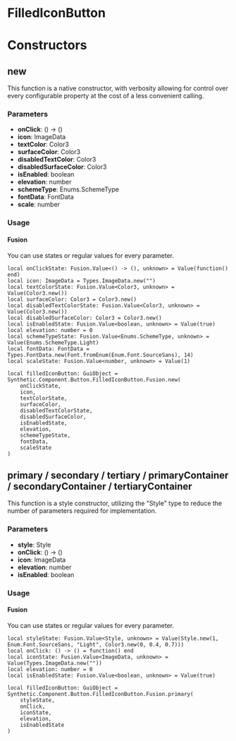 # FilledIconButton


# Constructors


## new
This function is a native constructor, with verbosity allowing for control over every configurable property at the cost of a less convenient calling.

### Parameters
- **onClick**: () -> ()
- **icon**: ImageData
- **textColor**: Color3
- **surfaceColor**: Color3
- **disabledTextColor**: Color3
- **disabledSurfaceColor**: Color3
- **isEnabled**: boolean
- **elevation**: number
- **schemeType**: Enums.SchemeType
- **fontData**: FontData
- **scale**: number


### Usage

#### Fusion
You can use states or regular values for every parameter.
```luau
local onClickState: Fusion.Value<() -> (), unknown> = Value(function() end)
local icon: ImageData = Types.ImageData.new("")
local textColorState: Fusion.Value<Color3, unknown> = Value(Color3.new())
local surfaceColor: Color3 = Color3.new()
local disabledTextColorState: Fusion.Value<Color3, unknown> = Value(Color3.new())
local disabledSurfaceColor: Color3 = Color3.new()
local isEnabledState: Fusion.Value<boolean, unknown> = Value(true)
local elevation: number = 0
local schemeTypeState: Fusion.Value<Enums.SchemeType, unknown> = Value(Enums.SchemeType.Light)
local fontData: FontData = Types.FontData.new(Font.fromEnum(Enum.Font.SourceSans), 14)
local scaleState: Fusion.Value<number, unknown> = Value(1)

local filledIconButton: GuiObject = Synthetic.Component.Button.FilledIconButton.Fusion.new(
	onClickState,
	icon,
	textColorState,
	surfaceColor,
	disabledTextColorState,
	disabledSurfaceColor,
	isEnabledState,
	elevation,
	schemeTypeState,
	fontData,
	scaleState
)
```
## primary / secondary / tertiary / primaryContainer / secondaryContainer / tertiaryContainer
This function is a style constructor, utilizing the "Style" type to reduce the number of parameters required for implementation.

### Parameters
- **style**: Style
- **onClick**: () -> ()
- **icon**: ImageData
- **elevation**: number
- **isEnabled**: boolean


### Usage

#### Fusion
You can use states or regular values for every parameter.
```luau
local styleState: Fusion.Value<Style, unknown> = Value(Style.new(1, Enum.Font.SourceSans, "Light", Color3.new(0, 0.4, 0.7)))
local onClick: () -> () = function() end
local iconState: Fusion.Value<ImageData, unknown> = Value(Types.ImageData.new(""))
local elevation: number = 0
local isEnabledState: Fusion.Value<boolean, unknown> = Value(true)

local filledIconButton: GuiObject = Synthetic.Component.Button.FilledIconButton.Fusion.primary(
	styleState,
	onClick,
	iconState,
	elevation,
	isEnabledState
)
```